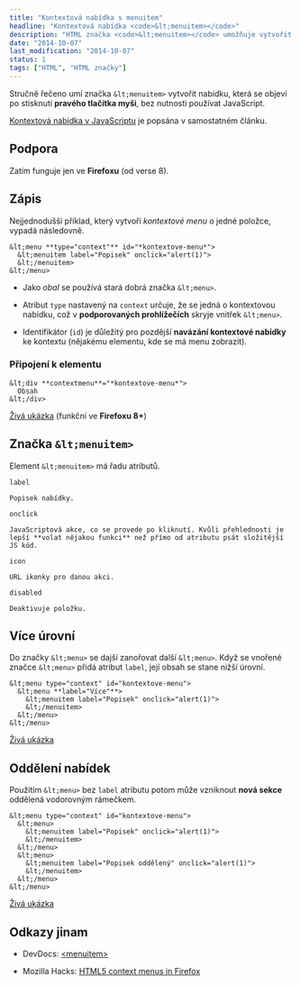 ```yaml
---
title: "Kontextová nabídka s menuitem"
headline: "Kontextová nabídka <code>&lt;menuitem></code>"
description: "HTML značka <code>&lt;menuitem></code> umožňuje vytvořit <i>nativní</i> kontextovnou nabídku."
date: "2014-10-07"
last_modification: "2014-10-07"
status: 1
tags: ["HTML", "HTML značky"]
---
```


Stručně řečeno umí značka `&lt;menuitem>` vytvořit nabídku, která se objeví po stisknutí **pravého tlačítka myši**, bez nutnosti používat JavaScript.

[Kontextová nabídka v JavaScriptu](/kontextova-nabidka) je popsána v samostatném článku.

## Podpora

Zatím funguje jen ve **Firefoxu** (od verse 8).

## Zápis

Nejjednodušší příklad, který vytvoří *kontextové menu* o jedné položce, vypadá následovně.

```
&lt;menu **type="context"** id="*kontextove-menu*">
  &lt;menuitem label="Popisek" onclick="alert(1)">
  &lt;/menuitem>
&lt;/menu>
```

  - Jako *obal* se používá stará dobrá značka `&lt;menu>`.

  - Atribut `type` nastavený na `context` určuje, že se jedná o kontextovou nabídku, což v **podporovaných prohlížečích** skryje vnitřek `&lt;menu>`.

  - Identifikátor (`id`) je důležitý pro pozdější **navázání kontextové nabídky** ke kontextu (nějakému elementu, kde se má menu zobrazit).

### Připojení k elementu

```
&lt;div **contextmenu**="*kontextove-menu*">
  Obsah
&lt;/div>
```

[Živá ukázka](http://kod.djpw.cz/xdgb) (funkční ve **Firefoxu 8+**)

## Značka `&lt;menuitem>`

Element `&lt;menuitem>` má řadu atributů.

  `label`
  
    Popisek nabídky.

  `onclick`
  
    JavaScriptová akce, co se provede po kliknutí. Kvůli přehlednosti je lepší **volat nějakou funkci** než přímo od atributu psát složitější JS kód.

  `icon`
  
    URL ikonky pro danou akci.

  `disabled`
  
    Deaktivuje položku.

## Více úrovní

Do značky `&lt;menu>` se dajší zanořovat další `&lt;menu>`. Když se vnořené značce `&lt;menu>` přidá atribut `label`, její obsah se stane nižší úrovní.

```
&lt;menu type="context" id="kontextove-menu">
  &lt;menu **label="Více"**>
    &lt;menuitem label="Popisek" onclick="alert(1)">
    &lt;/menuitem>
  &lt;/menu>
&lt;/menu>
```

[Živá ukázka](http://kod.djpw.cz/ydgb)

## Oddělení nabídek

Použitím `&lt;menu>` bez `label` atributu potom může vzniknout **nová sekce** oddělená vodorovným rámečkem.

```
&lt;menu type="context" id="kontextove-menu">
  &lt;menu>
    &lt;menuitem label="Popisek" onclick="alert(1)">
    &lt;/menuitem>
  &lt;/menu>
  &lt;menu>
    &lt;menuitem label="Popisek oddělený" onclick="alert(1)">
    &lt;/menuitem>
  &lt;/menu>
&lt;/menu>
```

[Živá ukázka](http://kod.djpw.cz/zdgb)

## Odkazy jinam

  - DevDocs: [&lt;menuitem>](http://devdocs.io/html/element/menuitem)

  - Mozilla Hacks: [HTML5 context menus in Firefox](https://hacks.mozilla.org/2011/11/html5-context-menus-in-firefox-screencast-and-code/)